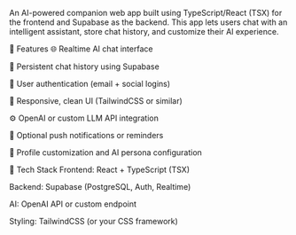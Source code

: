 An AI-powered companion web app built using TypeScript/React (TSX) for the frontend and Supabase as the backend. This app lets users chat with an intelligent assistant, store chat history, and customize their AI experience.

🚀 Features
🌐 Realtime AI chat interface

💬 Persistent chat history using Supabase

🔐 User authentication (email + social logins)

🎨 Responsive, clean UI (TailwindCSS or similar)

⚙️ OpenAI or custom LLM API integration

🔔 Optional push notifications or reminders

📂 Profile customization and AI persona configuration

🧰 Tech Stack
Frontend: React + TypeScript (TSX)

Backend: Supabase (PostgreSQL, Auth, Realtime)

AI: OpenAI API or custom endpoint

Styling: TailwindCSS (or your CSS framework)
